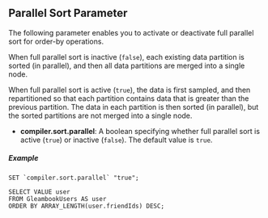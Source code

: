 <!--
 ! Licensed to the Apache Software Foundation (ASF) under one
 ! or more contributor license agreements.  See the NOTICE file
 ! distributed with this work for additional information
 ! regarding copyright ownership.  The ASF licenses this file
 ! to you under the Apache License, Version 2.0 (the
 ! "License"); you may not use this file except in compliance
 ! with the License.  You may obtain a copy of the License at
 !
 !   http://www.apache.org/licenses/LICENSE-2.0
 !
 ! Unless required by applicable law or agreed to in writing,
 ! software distributed under the License is distributed on an
 ! "AS IS" BASIS, WITHOUT WARRANTIES OR CONDITIONS OF ANY
 ! KIND, either express or implied.  See the License for the
 ! specific language governing permissions and limitations
 ! under the License.
 !-->

## <a id="Parallel_sort_parameter">Parallel Sort Parameter</a>
The following parameter enables you to activate or deactivate full parallel sort for order-by operations.

When full parallel sort is inactive (`false`), each existing data partition is sorted (in parallel),
and then all data partitions are merged into a single node.

When full parallel sort is active (`true`), the data is first sampled, and then repartitioned
so that each partition contains data that is greater than the previous partition.
The data in each partition is then sorted (in parallel),
but the sorted partitions are not merged into a single node.

* **compiler.sort.parallel**: A boolean specifying whether full parallel sort is active (`true`) or inactive (`false`).
  The default value is `true`.

##### Example

    SET `compiler.sort.parallel` "true";

    SELECT VALUE user
    FROM GleambookUsers AS user
    ORDER BY ARRAY_LENGTH(user.friendIds) DESC;

